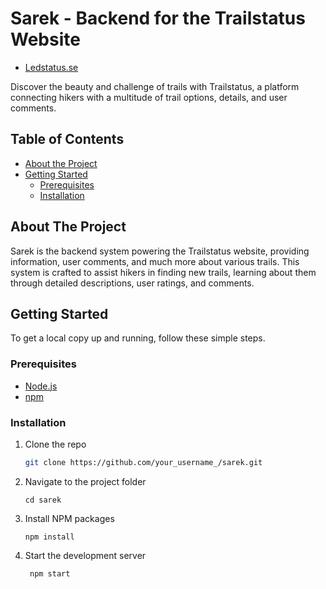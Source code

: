 # Sarek - Backend for the Trailstatus Website

- [Ledstatus.se](https://ledstatus.se/)

Discover the beauty and challenge of trails with Trailstatus, a platform connecting hikers with a multitude of trail options, details, and user comments.

## Table of Contents

- [About the Project](#about-the-project)
- [Getting Started](#getting-started)
  - [Prerequisites](#prerequisites)
  - [Installation](#installation)


## About The Project

Sarek is the backend system powering the Trailstatus website, providing information, user comments, and much more about various trails. This system is crafted to assist hikers in finding new trails, learning about them through detailed descriptions, user ratings, and comments.

## Getting Started

To get a local copy up and running, follow these simple steps.

### Prerequisites

- [Node.js](https://nodejs.org/)
- [npm](https://www.npmjs.com/)

### Installation

1. Clone the repo

   ```sh
   git clone https://github.com/your_username_/sarek.git
   ```

2. Navigate to the project folder

   ```
   cd sarek
   ```

3. Install NPM packages
   ```
   npm install
   ```

4. Start the development server
   ```
    npm start
   ```

